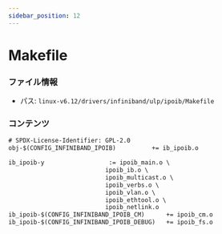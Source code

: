 ```yaml
---
sidebar_position: 12
---
```

# Makefile

### ファイル情報

- パス: `linux-v6.12/drivers/infiniband/ulp/ipoib/Makefile`

### コンテンツ

```txt
# SPDX-License-Identifier: GPL-2.0
obj-$(CONFIG_INFINIBAND_IPOIB)			+= ib_ipoib.o

ib_ipoib-y					:= ipoib_main.o \
						   ipoib_ib.o \
						   ipoib_multicast.o \
						   ipoib_verbs.o \
						   ipoib_vlan.o \
						   ipoib_ethtool.o \
						   ipoib_netlink.o
ib_ipoib-$(CONFIG_INFINIBAND_IPOIB_CM)		+= ipoib_cm.o
ib_ipoib-$(CONFIG_INFINIBAND_IPOIB_DEBUG)	+= ipoib_fs.o


```
